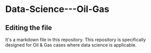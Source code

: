 # Data-Science---Oil-Gas
## Editing the file
It's a markdown file in this repository.
This repository is specifically designed for Oil & Gas cases where data science is applicable.
